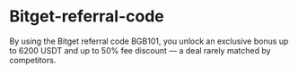 # Bitget-referral-code
By using the Bitget referral code BGB101, you unlock an exclusive bonus up to 6200 USDT and up to 50% fee discount — a deal rarely matched by competitors.
